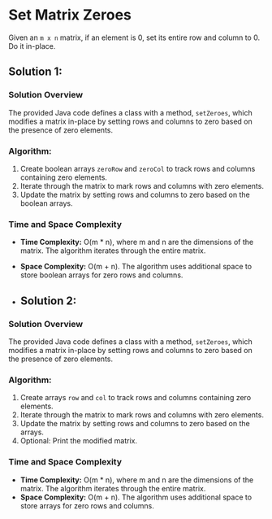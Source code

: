 # Set Matrix Zeroes

Given an `m x n` matrix, if an element is 0, set its entire row and column to 0. Do it in-place.

## Solution 1:
### Solution Overview

The provided Java code defines a class with a method, `setZeroes`, which modifies a matrix in-place by setting rows and columns to zero based on the presence of zero elements.

### Algorithm:

1. Create boolean arrays `zeroRow` and `zeroCol` to track rows and columns containing zero elements.
2. Iterate through the matrix to mark rows and columns with zero elements.
3. Update the matrix by setting rows and columns to zero based on the boolean arrays.

### Time and Space Complexity

- **Time Complexity:** O(m * n), where m and n are the dimensions of the matrix. The algorithm iterates through the entire matrix.
- **Space Complexity:** O(m + n). The algorithm uses additional space to store boolean arrays for zero rows and columns.

- ## Solution 2:
### Solution Overview

The provided Java code defines a class with a method, `setZeroes`, which modifies a matrix in-place by setting rows and columns to zero based on the presence of zero elements.

### Algorithm:

1. Create arrays `row` and `col` to track rows and columns containing zero elements.
2. Iterate through the matrix to mark rows and columns with zero elements.
3. Update the matrix by setting rows and columns to zero based on the arrays.
4. Optional: Print the modified matrix.

### Time and Space Complexity

- **Time Complexity:** O(m * n), where m and n are the dimensions of the matrix. The algorithm iterates through the entire matrix.
- **Space Complexity:** O(m + n). The algorithm uses additional space to store arrays for zero rows and columns.

